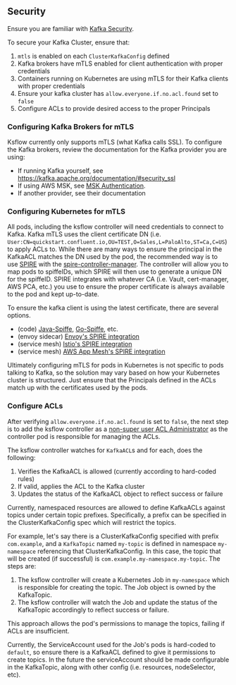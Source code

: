 ## Security

Ensure you are familiar with [Kafka Security](https://kafka.apache.org/documentation/#security).

To secure your Kafka Cluster, ensure that:
1. `mtls` is enabled on each `ClusterKafkaConfig` defined
2. Kafka brokers have mTLS enabled for client authentication with proper credentials
3. Containers running on Kubernetes are using mTLS for their Kafka clients with proper credentials
4. Ensure your kafka cluster has `allow.everyone.if.no.acl.found` set to `false`  
5. Configure ACLs to provide desired access to the proper Principals

### Configuring Kafka Brokers for mTLS

Ksflow currently only supports mTLS (what Kafka calls SSL). To configure the Kafka brokers, review the documentation
for the Kafka provider you are using:
* If running Kafka yourself, see https://kafka.apache.org/documentation/#security_ssl
* If using AWS MSK, see [MSK Authentication](https://docs.aws.amazon.com/msk/latest/developerguide/msk-authentication.html).
* If another provider, see their documentation

### Configuring Kubernetes for mTLS

All pods, including the ksflow controller will need credentials to connect to Kafka. Kafka mTLS uses the client certificate
DN (i.e. `User:CN=quickstart.confluent.io,OU=TEST,O=Sales,L=PaloAlto,ST=Ca,C=US`) to apply ACLs to. While there are many ways
to ensure the principal in the KafkaACL matches the DN used by the pod, the recommended way is to use [SPIRE](https://github.com/spiffe/spire)
with the [spire-controller-manager](https://github.com/spiffe/spire-controller-manager). The controller will allow you
to map pods to spiffeIDs, which SPIRE will then use to generate a unique DN for the spiffeID. SPIRE integrates with whatever
CA (i.e. Vault, cert-manager, AWS PCA, etc.) you use to ensure the proper certificate is always available to the pod and kept up-to-date.

To ensure the kafka client is using the latest certificate, there are several options.

* (code) [Java-Spiffe](https://github.com/spiffe/java-spiffe), [Go-Spiffe](https://github.com/spiffe/go-spiffe), etc.
* (envoy sidecar) [Envoy's SPIRE integration](https://spiffe.io/docs/latest/microservices/envoy/)
* (service mesh) [Istio's SPIRE integration](https://istio.io/latest/docs/ops/integrations/spire/)
* (service mesh) [AWS App Mesh's SPIRE integration](https://aws.amazon.com/blogs/containers/using-mtls-with-spiffe-spire-in-app-mesh-on-eks/)

Ultimately configuring mTLS for pods in Kubernetes is not specific to pods talking to Kafka, so the solution
may vary based on how your Kubernetes cluster is structured. Just ensure that the Principals defined in the ACLs
match up with the certificates used by the pods.

### Configure ACLs

After verifying `allow.everyone.if.no.acl.found` is set to `false`, the next step is to add the ksflow controller
as a [non-super user ACL Administrator](https://docs.confluent.io/platform/current/kafka/authorization.html#creating-non-super-user-acl-administrators)
as the controller pod is responsible for managing the ACLs.

The ksflow controller watches for `KafkaACL`s and for each, does the following:
1. Verifies the KafkaACL is allowed (currently according to hard-coded rules)
2. If valid, applies the ACL to the Kafka cluster
3. Updates the status of the KafkaACL object to reflect success or failure

Currently, namespaced resources are allowed to define KafkaACLs against topics under certain topic prefixes.
Specifically, a prefix can be specified in the ClusterKafkaConfig spec which will restrict the topics.

For example, let's say there is a ClusterKafkaConfig specified with prefix `com.example`, and a
`KafkaTopic` named `my-topic` is defined in namespace `my-namespace` referencing that ClusterKafkaConfig. In this case,
the topic that will be created (if successful) is `com.example.my-namespace.my-topic`. The steps are:
1. The ksflow controller will create a Kubernetes Job in `my-namespace` which is responsible for creating the topic. The Job object is owned by the KafkaTopic.
2. The ksflow controller will watch the Job and update the status of the KafkaTopic accordingly to reflect success or failure.

This approach allows the pod's permissions to manage the topics, failing if ACLs are insufficient.

Currently, the ServiceAccount used for the Job's pods is hard-coded to `default`, so ensure there is a KafkaACL defined
to give it permissions to create topics. In the future the serviceAccount should be made configurable in the KafkaTopic,
along with other config (i.e. resources, nodeSelector, etc).
